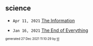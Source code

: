 ## science


* <code>Apr 11, 2021</code> [The Information](2021-04-11T18-17-33-the-information.md)

* <code>Jan 16, 2021</code> [The End of Everything](2021-01-16T20-15-38-the-end-of-everything.md)

<sup><sub>generated 27 Dec 2021 11:10:29 by <a href='https://github.com/senorprogrammer/til'>til</a></sub></sup>
